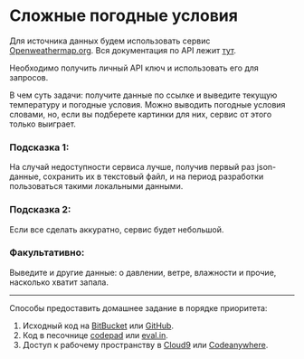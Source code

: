 # Сложные погодные условия

Для источника данных будем использовать сервис [Openweathermap.org](http://openweathermap.org/). Вся документация по API лежит [тут](http://openweathermap.org/current).

Необходимо получить личный API ключ и использовать его для запросов.

В чем суть задачи: получите данные по ссылке и выведите текущую температуру и погодные условия. Можно выводить погодные условия словами, но, если вы подберете картинки для них, сервис от этого только выиграет.

### Подсказка 1:
На случай недоступности сервиса лучше, получив первый раз json-данные, сохранить их в текстовый файл, и на период разработки пользоваться такими локальными данными.

### Подсказка 2:
Если все сделать аккуратно, сервис будет небольшой.

### Факультативно:
Выведите и другие данные: о давлении, ветре, влажности и прочие, насколько хватит запала.

---

Способы предоставить домашнее задание в порядке приоритета:
1. Исходный код на [BitBucket](https://bitbucket.org/) или [GitHub](https://github.com/).
2. Код в песочнице [codepad](http://codepad.org/) или [eval.in](https://eval.in/).
3. Доступ к рабочему пространству в [Cloud9](https://c9.io/) или [Сodeanywhere](https://codeanywhere.com/).
